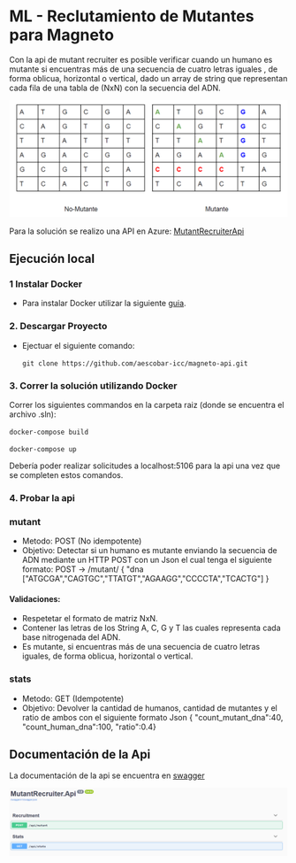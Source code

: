 # ML - Reclutamiento de Mutantes para Magneto

Con la api de mutant recruiter es posible verificar cuando un humano es mutante si encuentras más de una secuencia de cuatro letras iguales , de forma oblicua, horizontal o vertical, dado un array de string que representan cada fila de una tabla de (NxN) con la secuencia del ADN.

![enter image description here](https://github.com/fernandomajeric/mutant-recruiter/blob/master/docs/Capture.PNG)

Para la solución se realizo una API en Azure: [MutantRecruiterApi](https://mutantrecruiterapi20200706030223.azurewebsites.net)

## Ejecución local

### 1 Instalar Docker

* Para instalar Docker utilizar la siguiente [guia](https://docs.docker.com/get-docker/).

### 2. Descargar Proyecto

* Ejectuar el siguiente comando:

    `git clone https://github.com/aescobar-icc/magneto-api.git`

### 3. Correr la solución utilizando Docker

Correr los siguientes commandos en la carpeta raiz (donde se encuentra el archivo .sln):

`docker-compose build`

`docker-compose up`

Debería poder realizar solicitudes a localhost:5106 para la api una vez que se completen estos comandos.

### 4. Probar la api

### mutant
* Metodo: POST (No idempotente)
* Objetivo: Detectar si un humano es mutante enviando la secuencia de ADN mediante un HTTP POST con un Json el cual tenga el siguiente formato: POST → /mutant/ { "dna ["ATGCGA","CAGTGC","TTATGT","AGAAGG","CCCCTA","TCACTG"] }
 #### Validaciones: 
* Respetetar el formato de matriz NxN.
* Contener las letras de los String A, C, G y T las cuales representa cada base nitrogenada del ADN. 
* Es mutante, si encuentras más de una secuencia de cuatro letras iguales, de forma oblicua, horizontal o vertical.

### stats
* Metodo: GET (Idempotente)
* Objetivo: Devolver la cantidad de humanos, cantidad de mutantes y el ratio de ambos con el siguiente formato Json { "count_mutant_dna":40, "count_human_dna":100, "ratio":0.4}

## Documentación de la Api

La documentación de la api se encuentra en [swagger](https://mutantrecruiterapi20200706030223.azurewebsites.net/index.html)

![enter image description here](https://github.com/fernandomajeric/mutant-recruiter/blob/master/docs/Capture3.PNG)
